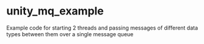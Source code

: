 # unity_mq_example
Example code for starting 2 threads and passing messages of different data types between them over a single message queue
